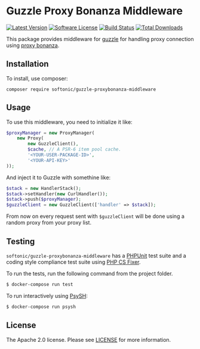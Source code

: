 Guzzle Proxy Bonanza Middleware
=====

[![Latest Version](https://img.shields.io/github/release/softonic/guzzle-proxybonanza-middleware.svg?style=flat-square)](https://github.com/softonic/guzzle-proxybonanza-middleware/releases)
[![Software License](https://img.shields.io/badge/license-Apache%202.0-blue.svg?style=flat-square)](LICENSE.md)
[![Build Status](https://img.shields.io/travis/softonic/guzzle-proxybonanza-middleware/master.svg?style=flat-square)](https://travis-ci.org/softonic/guzzle-proxybonanza-middleware)
[![Total Downloads](https://img.shields.io/packagist/dt/softonic/guzzle-proxybonanza-middleware.svg?style=flat-square)](https://packagist.org/packages/softonic/guzzle-proxybonanza-middleware)

This package provides middleware for [guzzle](https://github.com/guzzle/guzzle/) for handling proxy connection using [proxy bonanza](https://proxybonanza.com).

Installation
-------

To install, use composer:

```
composer require softonic/guzzle-proxybonanza-middleware
```

Usage
-------

To use this middleware, you need to initialize it like:

```php
$proxyManager = new ProxyManager(
    new Proxy(
        new GuzzleClient(),
        $cache, // A PSR-6 item pool cache.
        '<YOUR-USER-PACKAGE-ID>',
        '<YOUR-API-KEY>'
));
```

And inject it to Guzzle with somethine like:
```php
$stack = new HandlerStack();
$stack->setHandler(new CurlHandler());
$stack->push($proxyManager);
$guzzleClient = new GuzzleClient(['handler' => $stack]);
```

From now on every request sent with `$guzzleClient` will be done using a random proxy from your proxy list.


Testing
-------

`softonic/guzzle-proxybonanza-middleware` has a [PHPUnit](https://phpunit.de) test suite and a coding style compliance test suite using [PHP CS Fixer](http://cs.sensiolabs.org/).

To run the tests, run the following command from the project folder.

``` bash
$ docker-compose run test
```

To run interactively using [PsySH](http://psysh.org/):
``` bash
$ docker-compose run psysh
```

License
-------

The Apache 2.0 license. Please see [LICENSE](LICENSE) for more information.

[PSR-2]: http://www.php-fig.org/psr/psr-2/
[PSR-4]: http://www.php-fig.org/psr/psr-4/
